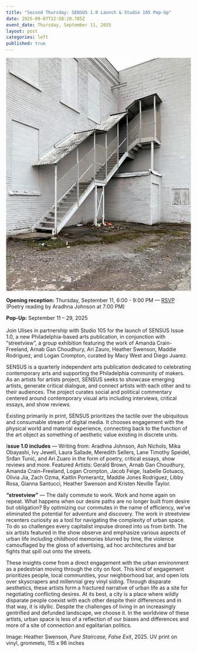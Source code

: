 ```yaml
---
title: "Second Thursday: SENSUS 1.0 Launch & Studio 105 Pop-Up"
date: 2025-09-07T22:58:20.785Z
event_date: Thursday, September 11, 2025
layout: post
categories: left
published: true
---
```

![SENSUS Issue 1.0](/assets/img/pure_staircase_false_exitsmaller.jpg "SENSUS Issue 1.0")

**Opening reception:** Thursday, September 11, 6:00 - 9:00 PM — [RSVP](https://www.eventbrite.com/e/second-thursday-sensus-10-launch-studio-105-pop-up-tickets-1660785787999?aff=oddtdtcreator)\
(Poetry reading by Aradhna Johnson at 7:00 PM)

**Pop-Up:** September 11 – 29, 2025\
\
Join Ulises in partnership with Studio 105 for the launch of SENSUS Issue 1.0, a new Philadelphia-based arts publication, in conjunction with “streetview”, a group exhibition featuring the work of Amanda Crain-Freeland, Arnab Gan Choudhury, Ari Zauro, Heather Swenson, Maddie Rodriguez, and Logan Crompton, curated by Macy West and Diego Juarez.

SENSUS is a quarterly independent arts publication dedicated to celebrating contemporary arts and supporting the Philadelphia community of makers. As an artists for artists project, SENSUS seeks to showcase emerging artists, generate critical dialogue, and connect artists with each other and to their audiences. The project curates social and political commentary centered around contemporary visual arts including interviews, critical essays, and show reviews. 

Existing primarily in print, SENSUS prioritizes the tactile over the ubiquitous and consumable stream of digital media. It chooses engagement with the physical world and material experience, connecting back to the function of the art object as something of aesthetic value existing in discrete units. 

I**ssue 1.0 includes** — Writing from: Aradhna Johnson, Ash Nichols, Mika Obayashi, Ivy Jewell, Laura Sallade, Meredith Sellers, Lane Timothy Speidel, Srđan Tunić, and Ari Zuaro in the form of poetry, critical essays, show reviews and more. Featured Artists: Gerald Brown, Arnab Gan Choudhury, Amanda Crain-Freeland, Logan Crompton, Jacob Feige, Isabelle Gotuaco, Olivia Jia, Zach Ozma, Kaitlin Pomerantz, Maddie Jones Rodriguez, Libby Rosa, Gianna Santucci, Heather Swenson and Kristen Neville Taylor.

**“streetview”** — The daily commute to work. Work and home again on repeat. What happens when our desire paths are no longer built from desire but obligation? By optimizing our commutes in the name of efficiency, we’ve eliminated the potential for adventure and discovery. The work in streetview recenters curiosity as a tool for navigating the complexity of urban space. To do so challenges every capitalist impulse droned into us from birth. The six artists featured in the show observe and emphasize various aspects of urban life including childhood memories blurred by time, the violence camouflaged by the gloss of advertising, ad hoc architectures and bar fights that spill out onto the streets.  

These insights come from a direct engagement with the urban environment as a pedestrian moving through the city on foot. This kind of engagement prioritizes people, local communities, your neighborhood bar, and open lots over skyscrapers and millennial grey vinyl siding. Through disparate aesthetics, these artists form a fractured narrative of urban life as a site for negotiating conflicting desires. At its best, a city is a place where wildly disparate people coexist with each other despite their differences and in that way, it is idyllic. Despite the challenges of living in an increasingly gentrified and defunded landscape, we choose it. In the worldview of these artists, urban space is less of a reflection of our biases and differences and more of a site of connection and egalitarian politics.  

Image: Heather Swenson, *Pure Staircase, False Exit*, 2025. UV print on vinyl, grommets, 115 x 96 inches